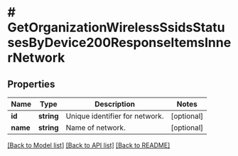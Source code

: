 # # GetOrganizationWirelessSsidsStatusesByDevice200ResponseItemsInnerNetwork

## Properties

Name | Type | Description | Notes
------------ | ------------- | ------------- | -------------
**id** | **string** | Unique identifier for network. | [optional]
**name** | **string** | Name of network. | [optional]

[[Back to Model list]](../../README.md#models) [[Back to API list]](../../README.md#endpoints) [[Back to README]](../../README.md)
